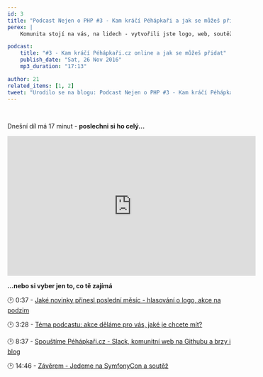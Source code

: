 ```yaml
---
id: 3
title: "Podcast Nejen o PHP #3 - Kam kráčí Péhápkaři a jak se můžeš přidat"
perex: |
    Komunita stojí na vás, na lidech - vytvořili jste logo, web, soutěžíte a přednášíte a mluvíte o tématech. **Jak se můžeš dál zapojit online i offline - to už v dnešním podcastu.**

podcast:
    title: "#3 - Kam kráčí Péhápkaři.cz online a jak se můžeš přidat"
    publish_date: "Sat, 26 Nov 2016"
    mp3_duration: "17:13"

author: 21
related_items: [1, 2]
tweet: "Urodilo se na blogu: Podcast Nejen o PHP #3 - Kam kráčí Péhápkaři a jak se můžeš přidat #retro"
---
```


<br>

Dnešní díl má 17 minut - **poslechni si ho celý...**

<iframe width="560" height="315" src="https://www.youtube.com/embed/gCiKoYbTxw4" frameborder="0" allowfullscreen name="video"></iframe>

<br>

**...nebo si vyber jen to, co tě zajímá**

🕑 0:37 - <a href="https://www.youtube.com/embed/gCiKoYbTxw4?&start=37&autoplay=true" target="video">
    <em class="fa fa-fw fa-play"></em>
    Jaké novinky přinesl poslední měsíc - hlasování o logo, akce na podzim
</a>

🕑 3:28 - <a href="https://www.youtube.com/embed/gCiKoYbTxw4?&start=208&autoplay=true" target="video">
    <em class="fa fa-fw fa-play"></em>
    Téma podcastu: akce děláme pro vás, jaké je chcete mít?
</a>

🕑 8:37 - <a href="https://www.youtube.com/embed/gCiKoYbTxw4?&start=517&autoplay=true" target="video">
    <em class="fa fa-fw fa-play"></em>
    Spouštíme Péhápkaři.cz - Slack, komunitní web na Githubu a brzy i blog
</a>

🕑 14:46 - <a href="https://www.youtube.com/embed/gCiKoYbTxw4?&start=886&autoplay=true" target="video">
    <em class="fa fa-fw fa-play"></em>
    Závěrem - Jedeme na SymfonyCon a soutěž
</a>
